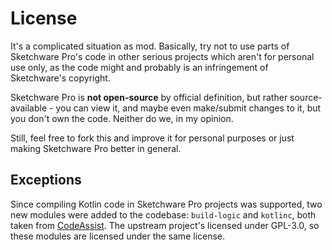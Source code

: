 # License

It's a complicated situation as mod. Basically, try not to use parts of Sketchware Pro's code in other serious projects which
aren't for personal use only, as the code might and probably is an infringement of Sketchware's copyright.

Sketchware Pro is **not open-source** by official definition, but rather source-available - you can view it, and maybe even
make/submit changes to it, but you don't own the code. Neither do we, in my opinion.

Still, feel free to fork this and improve it for personal purposes or just making Sketchware Pro better in general.

## Exceptions

Since compiling Kotlin code in Sketchware Pro projects was supported, two new modules were added to the codebase: `build-logic` and
`kotlinc`, both taken from [CodeAssist](https://github.com/tyron12233/CodeAssist). The upstream project's licensed under GPL-3.0,
so these modules are licensed under the same license.
